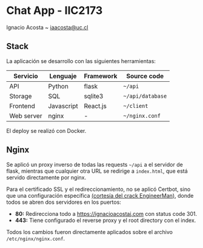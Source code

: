 # Chat App - IIC2173

Ignacio Acosta ~ iaacosta@uc.cl

## Stack

La aplicación se desarrollo con las siguientes herramientas:

| Servicio   | Lenguaje   | Framework | Source code      |
| ---------- | ---------- | --------- | ---------------- |
| API        | Python     | flask     | `~/api`          |
| Storage    | SQL        | sqlite3   | `~/api/database` |
| Frontend   | Javascript | React.js  | `~/client`       |
| Web server | nginx      | -         | `~/nginx.conf`   |

El deploy se realizó con Docker.

## Nginx

Se aplicó un proxy inverso de todas las requests `~/api` a el servidor de flask, mientras que cualquier otra URL se redirige a `index.html`, que está servido directamente por nginx.

Para el certificado SSL y el redireccionamiento, no se aplicó Certbot, sino que una configuración específica [(cortesía del crack EngineerMan)](https://youtu.be/IZmz39gGxCM?t=2864), donde todos se abren dos servidores en los puertos: 
- **80:** Redirecciona todo a https://ignacioacostaj.com con status code 301.
- **443:** Tiene configurado el reverse proxy y el root directory con el index.

Todos los cambios fueron directamente aplicados sobre el archivo `/etc/nginx/nginx.conf`.
